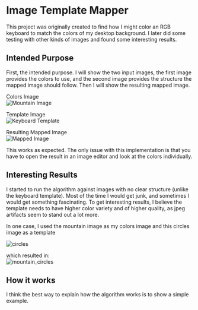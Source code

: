 # Image Template Mapper

This project was originally created to find how I might color an RGB
keyboard to match the colors of my desktop background. I later did some
testing with other kinds of images and found some interesting results. 

## Intended Purpose
First, the intended purpose. I will show the two input images, the first
image provides the colors to use, and the second image provides the structure
the mapped image should follow. Then I will show the resulting mapped
image.

Colors Image\
![Mountain Image][mountain]

Template Image\
![Keyboard Template][keyboard]

Resulting Mapped Image\
![Mapped Image][mountain_on_keyboard]

This works as expected. The only issue with this implementation is that you
have to open the result in an image editor and look at the colors individually.

## Interesting Results

I started to run the algorithm against images with no clear structure (unlike the keyboard template).
Most of the time I would get junk, and sometimes I would get something fascinating. To get 
interesting results, I believe the template needs to have higher color variety and of higher quality,
as jpeg artifacts seem to stand out a lot more.

In one case, I used the mountain image as my colors image
 and this circles image as a template

![circles][circles]

which resulted in:\
![mountain_circles][mountain_on_circles]

## How it works

I think the best way to explain how the algorithm works is to show a simple
example.




[keyboard]: https://imgur.com/QnU4Kfz.png
[mountain]: https://imgur.com/AygvH4U.png
[mountain_on_keyboard]: https://imgur.com/NFv9Ooh.png


[mountain_on_circles]: https://imgur.com/TvKNGwI.png
[circles]: https://imgur.com/iVTFbu6.png

[example_template]: example_template.png
[example_colors]:
[example_result]: